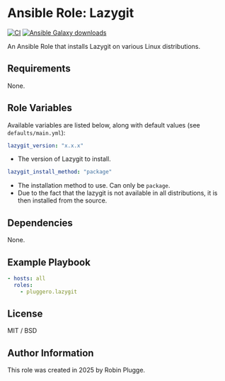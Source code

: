 # Ansible Role: Lazygit

[![CI](https://github.com/pluggero/ansible-role-lazygit/actions/workflows/ci.yml/badge.svg)](https://github.com/pluggero/ansible-role-lazygit/actions/workflows/ci.yml) [![Ansible Galaxy downloads](https://img.shields.io/ansible/role/d/pluggero/lazygit?label=Galaxy%20downloads&logo=ansible&color=%23096598)](https://galaxy.ansible.com/ui/standalone/roles/pluggero/lazygit)

An Ansible Role that installs Lazygit on various Linux distributions.

## Requirements

None.

## Role Variables

Available variables are listed below, along with default values (see `defaults/main.yml`):

```yaml
lazygit_version: "x.x.x"
```

- The version of Lazygit to install.

```yaml
lazygit_install_method: "package"
```

- The installation method to use. Can only be `package`.
- Due to the fact that the lazygit is not available in all distributions, it is then installed from the source.

## Dependencies

None.

## Example Playbook

```yaml
- hosts: all
  roles:
    - pluggero.lazygit
```

## License

MIT / BSD

## Author Information

This role was created in 2025 by Robin Plugge.
